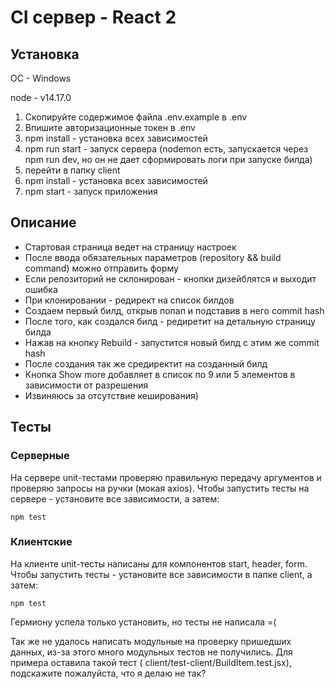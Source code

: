 ﻿# CI сервер - React 2

<h2>Установка</h2>

OC - Windows

node - v14.17.0

<ol>
  <li>Скопируйте содержимое файла .env.example в .env</li>
  <li>Впишите авторизационные токен в .env</li>
  <li>npm install - установка всех зависимостей</li>
  <li>npm run start - запуск сервера (nodemon есть, запускается через npm run dev, но он не дает сформировать логи при запуске билда)</li>
  <li>перейти в папку client</li>
  <li>npm install - установка всех зависимостей</li>
  <li>npm start - запуск приложения</li>
</ol>

<h2>Описание</h2>

<ul>
  <li>Стартовая страница ведет на страницу настроек</li>
  <li>После ввода обязательных параметров (repository && build command) можно отправить форму</li>
  <li>Если репозиторий не склонирован - кнопки дизейблятся и выходит ошибка</li>
  <li>При клонировании - редирект на список билдов</li>
  <li>Создаем первый билд, открыв попап и подставив в него commit hash</li>
  <li>После того, как создался билд - редиретит на детальную страницу билда</li>
  <li>Нажав на кнопку Rebuild - запустится новый билд с этим же commit hash</li>
  <li>После создания так же средиректит на созданный билд</li>
  <li>Кнопка Show more добавляет в список по 9 или 5 элементов в зависимости от разрешения</li>
  <li>Извиняюсь за отсутствие кеширования)</li>
</ul>

<h2>Тесты</h2>

<h3>Серверные</h3>
На сервере unit-тестами проверяю правильную передачу аргументов и проверяю
запросы на ручки (мокая axios). Чтобы запустить тесты на сервере - установите
все зависимости, а затем:

```
npm test
```

<h3>Клиентские</h3>

На клиенте unit-тесты написаны для компонентов start, header, form. Чтобы
запустить тесты - установите все зависимости в папке client, а затем:

```
npm test
```

Гермиону успела только установить, но тесты не написала =(

Так же не удалось написать модульные на проверку пришедших данных, из-за этого
много модульных тестов не получились. Для примера оставила такой тест (
client/test-client/BuildItem.test.jsx), подскажите пожалуйста, что я делаю не
так?
